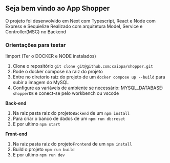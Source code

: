 ## Seja bem vindo ao App Shopper

O projeto foi desenvolvido em Next com Typescript, React e Node com Express e Sequielize
Realizado com arquitetura Model, Service e Controller(MSC) no Backend

### Orientações para testar

!import (Ter o DOCKER e NODE instalados)

 1. Clone o repositório `git clone git@github.com:caiopa/shopper.git`
 2. Rode o docker compose na raiz do projeto
 3. Entre no diretorio raiz do projeto de um `docker compose up --build` para subir a imagem do MySQL
 4. Configure as variáveis de ambiente se necessário:  MYSQL_DATABASE: `shopperDB` e conect-se pelo workbench ou vscode

**Back-end**
 1. Na raiz pasta raiz do projeto`Backend` de um `npm install`
 2. Para criar o banco de dados de um `npm run db:reset`
 3. E por ultimo `npm start`

**Front-end**
 1. Na raiz pasta raiz do projeto`Frontend` de um `npm install`
 2. Build o projeto `npm run build`
 3. E por ultimo `npm run dev`


